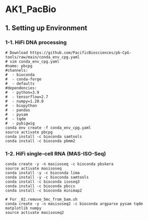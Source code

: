 # AK1_PacBio

## 1. Setting up Environment

### 1-1. HiFi DNA processing

```
# Download https://github.com/PacificBiosciences/pb-CpG-tools/raw/main/conda_env_cpg.yaml
# vim conda_env_cpg.yaml
#name: pbcpg
#channels:
#  - bioconda
#  - conda-forge
#  - defaults
#dependencies:
#  - python=3.9
#  - tensorflow=2.7
#  - numpy=1.20.0
#  - biopython
#  - pandas
#  - pysam
#  - tqdm
#  - pybigwig
conda env create -f conda_env_cpg.yaml
source activate pbcpg
conda install -c bioconda samtools
conda install -c bioconda pbmm2
```

### 1-2. HiFi single-cell RNA (MAS-ISO-Seq)

```
conda create -y -n masisoseq -c bioconda pbskera
source activate masisoseq
conda install -y -c bioconda lima
conda install -y -c bioconda samtools
conda install -c bioconda isoseq3
conda install -c bioconda pbccs
conda install -c bioconda minimap2
```

```
# For _02.remove_5mc_from_bam.sh
conda create -y -n masisoseq2 -c bioconda argparse pysam tqdm matplotlib numpy
source activate masisoseq2
```



